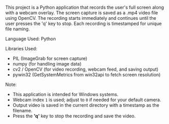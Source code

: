 This project is a Python application that records the user's full screen along with a webcam overlay. The screen capture is saved as a .mp4 video file using OpenCV. The recording starts immediately and continues until the user presses the 'q' key to stop. Each recording is timestamped for unique file naming.

Language Used:
Python

Libraries Used:
- PIL (ImageGrab for screen capture)
- numpy (for handling image data)
- cv2 / OpenCV (for video recording, webcam feed, and saving output)
- pywin32 (GetSystemMetrics from win32api to fetch screen resolution)

Note:
- This application is intended for Windows systems.
- Webcam index `1` is used; adjust to `0` if needed for your default camera.
- Output video is saved in the current directory with a timestamp as the filename.
- Press the **'q'** key to stop the recording and save the video.
